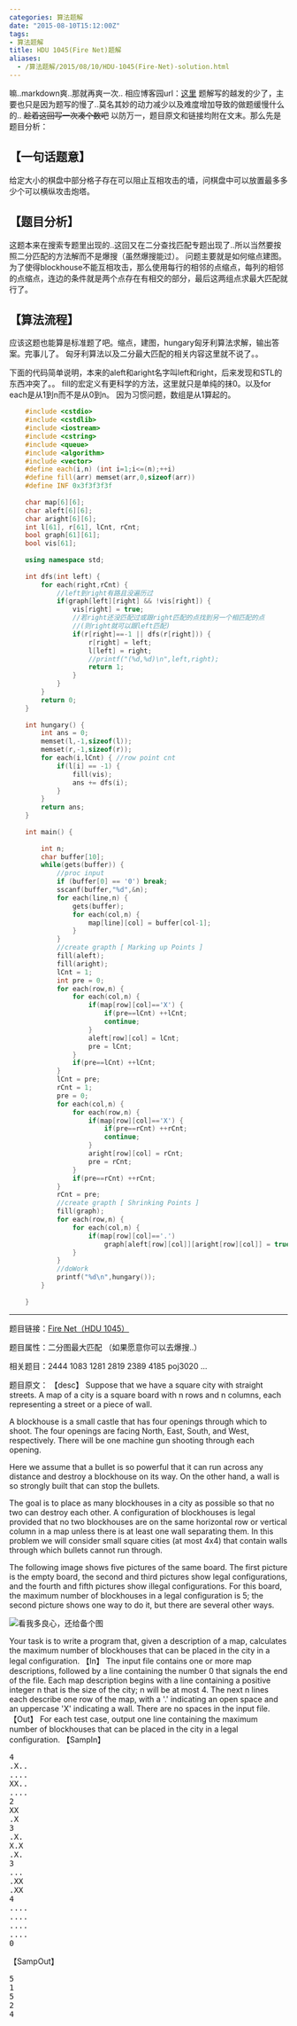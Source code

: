 ```yaml
---
categories: 算法题解
date: "2015-08-10T15:12:00Z"
tags:
- 算法题解
title: HDU 1045(Fire Net)题解
aliases:
  - /算法题解/2015/08/10/HDU-1045(Fire-Net)-solution.html
---
```

嘛..markdown爽..那就再爽一次..
相应博客园url：[这里](http://www.cnblogs.com/blumia/p/hdu1045.html)
题解写的越发的少了，主要也只是因为题写的慢了..莫名其妙的动力减少以及难度增加导致的做题缓慢什么的.. ~~趁着这回写一次凑个数吧~~
以防万一，题目原文和链接均附在文末。那么先是题目分析：

<!--more-->

## 【一句话题意】

给定大小的棋盘中部分格子存在可以阻止互相攻击的墙，问棋盘中可以放置最多多少个可以横纵攻击炮塔。

## 【题目分析】

这题本来在搜索专题里出现的..这回又在二分查找匹配专题出现了..所以当然要按照二分匹配的方法解而不是爆搜（虽然爆搜能过）。
问题主要就是如何缩点建图。为了使得blockhouse不能互相攻击，那么使用每行的相邻的点缩点，每列的相邻的点缩点，连边的条件就是两个点存在有相交的部分，最后这两组点求最大匹配就行了。

## 【算法流程】

应该这题也能算是标准题了吧。缩点，建图，hungary匈牙利算法求解，输出答案。完事儿了。
匈牙利算法以及二分最大匹配的相关内容这里就不说了。。

下面的代码简单说明，本来的aleft和aright名字叫left和right，后来发现和STL的东西冲突了。。
fill的宏定义有更科学的方法，这里就只是单纯的抹0。以及for each是从1到n而不是从0到n。
因为习惯问题，数组是从1算起的。

``` cpp
	#include <cstdio>
	#include <cstdlib>
	#include <iostream>
	#include <cstring>
	#include <queue>
	#include <algorithm>
	#include <vector>
	#define each(i,n) (int i=1;i<=(n);++i)
	#define fill(arr) memset(arr,0,sizeof(arr))
	#define INF 0x3f3f3f3f
	
	char map[6][6];
	char aleft[6][6];
	char aright[6][6];
	int l[61], r[61], lCnt, rCnt;
	bool graph[61][61];
	bool vis[61];
	
	using namespace std;
	
	int dfs(int left) {
		for each(right,rCnt) {
			//left到right有路且没遍历过 
			if(graph[left][right] && !vis[right]) {
				vis[right] = true;
				//若right还没匹配过或跟right匹配的点找到另一个相匹配的点
				//(则right就可以跟left匹配) 
				if(r[right]==-1 || dfs(r[right])) {
					r[right] = left;
					l[left] = right;
					//printf("(%d,%d)\n",left,right); 
					return 1;
				}
			}
		}
		return 0;
	}
	
	int hungary() {
		int ans = 0;
		memset(l,-1,sizeof(l));
		memset(r,-1,sizeof(r));	
		for each(i,lCnt) { //row point cnt
			if(l[i] == -1) {
				fill(vis);
				ans += dfs(i);
			}
		}
		return ans;
	}
	
	int main() {
	
		int n;
		char buffer[10];
		while(gets(buffer)) {
			//proc input
			if (buffer[0] == '0') break;
			sscanf(buffer,"%d",&n);
			for each(line,n) {
				gets(buffer);
				for each(col,n) {
					map[line][col] = buffer[col-1];
				}
			}
			//create grapth [ Marking up Points ] 
			fill(aleft);
			fill(aright);
			lCnt = 1;
			int pre = 0;
			for each(row,n) {
				for each(col,n) {
					if(map[row][col]=='X') {
						if(pre==lCnt) ++lCnt;
						continue;
					}
					aleft[row][col] = lCnt;
					pre = lCnt;
				}
				if(pre==lCnt) ++lCnt;
			}
			lCnt = pre;
			rCnt = 1;
			pre = 0;
			for each(col,n) {
				for each(row,n) {
					if(map[row][col]=='X') {
						if(pre==rCnt) ++rCnt;
						continue;
					}
					aright[row][col] = rCnt;
					pre = rCnt;
				}
				if(pre==rCnt) ++rCnt;
			}
			rCnt = pre;
			//create grapth [ Shrinking Points ]
			fill(graph);
			for each(row,n) {
				for each(col,n) {
					if(map[row][col]=='.')
						graph[aleft[row][col]][aright[row][col]] = true;
				}
			}
			//doWork
			printf("%d\n",hungary());
		}
	
	}
```
-------------------

题目链接：[Fire Net（HDU 1045）](http://acm.hdu.edu.cn/showproblem.php?pid=1045)

题目属性：二分图最大匹配 （如果愿意你可以去爆搜..）

相关题目：2444 1083 1281 2819 2389 4185 poj3020 ...

题目原文：
【desc】
Suppose that we have a square city with straight streets. A map of a city is a square board with n rows and n columns, each representing a street or a piece of wall. 

A blockhouse is a small castle that has four openings through which to shoot. The four openings are facing North, East, South, and West, respectively. There will be one machine gun shooting through each opening. 

Here we assume that a bullet is so powerful that it can run across any distance and destroy a blockhouse on its way. On the other hand, a wall is so strongly built that can stop the bullets. 

The goal is to place as many blockhouses in a city as possible so that no two can destroy each other. A configuration of blockhouses is legal provided that no two blockhouses are on the same horizontal row or vertical column in a map unless there is at least one wall separating them. In this problem we will consider small square cities (at most 4x4) that contain walls through which bullets cannot run through. 

The following image shows five pictures of the same board. The first picture is the empty board, the second and third pictures show legal configurations, and the fourth and fifth pictures show illegal configurations. For this board, the maximum number of blockhouses in a legal configuration is 5; the second picture shows one way to do it, but there are several other ways. 

![看我多良心，还给备个图][1]

Your task is to write a program that, given a description of a map, calculates the maximum number of blockhouses that can be placed in the city in a legal configuration. 
【In】
The input file contains one or more map descriptions, followed by a line containing the number 0 that signals the end of the file. Each map description begins with a line containing a positive integer n that is the size of the city; n will be at most 4. The next n lines each describe one row of the map, with a '.' indicating an open space and an uppercase 'X' indicating a wall. There are no spaces in the input file.
【Out】
For each test case, output one line containing the maximum number of blockhouses that can be placed in the city in a legal configuration.
【SampIn】
<pre>4
.X..
....
XX..
....
2
XX
.X
3
.X.
X.X
.X.
3
...
.XX
.XX
4
....
....
....
....
0</pre>
【SampOut】
<pre>5
1
5
2
4</pre>


  [1]: http://blogblumia-typecho.stor.sinaapp.com/usr/uploads/2015/08/2630942644.jpg
